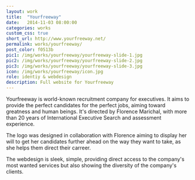 ```yaml
---
layout: work
title:  "Yourfreeway"
date:   2014-11-03 08:00:00
categories: works
custom_css: true
short_url: http://www.yourfreeway.net/
permalink: works/yourfreeway/
post_color: f0513b
pic1: /img/works/yourfreeway/yourfreeway-slide-1.jpg
pic2: /img/works/yourfreeway/yourfreeway-slide-2.jpg
pic3: /img/works/yourfreeway/yourfreeway-slide-3.jpg
icon: /img/works/yourfreeway/icon.jpg
role: identiy & webdesign
description: Full website for Yourfreeway
---
```

Yourfreeway is world-known recruitment company for executives. It aims to provide the perfect candidates for the perfect jobs, aiming toward greatness and human beings. It's directed by Florence Marichal, with more than 20 years of International Executive Search and assessment experience.

The logo was designed in collaboration with Florence aiming to display her will to get her candidates further ahead on the way they want to take, as she helps them direct their carreer.

The webdesign is sleek, simple, providing direct access to the company's most wanted services but also showing the diversity of the company's clients.